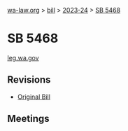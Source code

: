 [wa-law.org](/) > [bill](/bill/) > [2023-24](/bill/2023-24/) > [SB 5468](/bill/2023-24/sb/5468/)

# SB 5468
[leg.wa.gov](https://app.leg.wa.gov/billsummary?BillNumber=5468&Year=2023&Initiative=false)

## Revisions
* [Original Bill](1/)

## Meetings